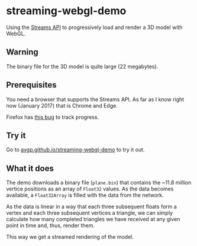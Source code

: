 # streaming-webgl-demo

Using the [Streams API](https://streams.spec.whatwg.org/) to progressively load and render a 3D model with WebGL.


## Warning

The binary file for the 3D model is quite large (22 megabytes).

## Prerequisites

You need a browser that supports the Streams API. As far as I know right now (January 2017) that is Chrome and Edge.

Firefox has [this bug](https://bugzilla.mozilla.org/show_bug.cgi?id=1128959) to track progress.

## Try it

Go to [avgp.github.io/streaming-webgl-demo](https://avgp.github.io/streaming-webgl-demo) to try it out.

## What it does

The demo downloads a binary file (`plane.bin`) that contains the ~11.8 million vertice positions as an array of `Float32` values.
As the data becomes available, a `Float32Array` is filled with the data from the network.

As the data is linear in a way that each three subsequent floats form a vertex and each three subsequent vertices a triangle, we can simply calculate how many completed triangles we have received at any given point in time and, thus,
render them.

This way we get a streamed rendering of the model.

